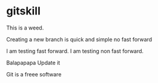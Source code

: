 # gitskill

This is a weed.

Creating a new branch is quick and simple
no fast forward

I am testing fast forward.
I am testing non fast forward.

Balapapapa Update it

Git is a freee software
